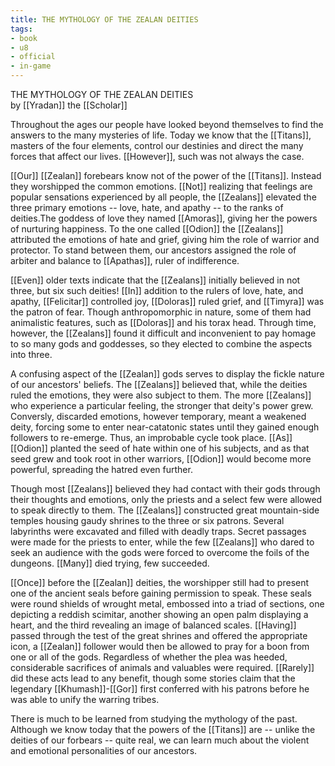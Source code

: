 ```yaml
---
title: THE MYTHOLOGY OF THE ZEALAN DEITIES
tags:
- book
- u8
- official
- in-game
---
```


THE MYTHOLOGY OF THE ZEALAN DEITIES  
by [[Yradan]] the [[Scholar]]  
  
Throughout the ages our people have looked beyond themselves to find the answers to the many mysteries of life. Today we know that the [[Titans]], masters of the four elements, control our destinies and direct the many forces that affect our lives. [[However]], such was not always the case.  
  
[[Our]] [[Zealan]] forebears know not of the power of the [[Titans]]. Instead they worshipped the common emotions. [[Not]] realizing that feelings are popular sensations experienced by all people, the [[Zealans]] elevated the three primary emotions -- love, hate, and apathy -- to the ranks of deities.The goddess of love they named [[Amoras]], giving her the powers of nurturing happiness. To the one called [[Odion]] the [[Zealans]] attributed the emotions of hate and grief, giving him the role of warrior and protector. To stand between them, our ancestors assigned the role of arbiter and balance to [[Apathas]], ruler of indifference.  
  
[[Even]] older texts indicate that the [[Zealans]] initially believed in not three, but six such deities! [[In]] addition to the rulers of love, hate, and apathy, [[Felicitar]] controlled joy, [[Doloras]] ruled grief, and [[Timyra]] was the patron of fear. Though anthropomorphic in nature, some of them had animalistic features, such as [[Doloras]] and his torax head. Through time, however, the [[Zealans]] found it difficult and inconvenient to pay homage to so many gods and goddesses, so they elected to combine the aspects into three.  
  
A confusing aspect of the [[Zealan]] gods serves to display the fickle nature of our ancestors' beliefs. The [[Zealans]] believed that, while the deities ruled the emotions, they were also subject to them. The more [[Zealans]] who experience a particular feeling, the stronger that deity's power grew. Conversly, discarded emotions, however temporary, meant a weakened deity, forcing some to enter near-catatonic states until they gained enough followers to re-emerge. Thus, an improbable cycle took place. [[As]] [[Odion]] planted the seed of hate within one of his subjects, and as that seed grew and took root in other warriors, [[Odion]] would become more powerful, spreading the hatred even further.  
  
Though most [[Zealans]] believed they had contact with their gods through their thoughts and emotions, only the priests and a select few were allowed to speak directly to them. The [[Zealans]] constructed great mountain-side temples housing gaudy shrines to the three or six patrons. Several labyrinths were excavated and filled with deadly traps. Secret passages were made for the priests to enter, while the few [[Zealans]] who dared to seek an audience with the gods were forced to overcome the foils of the dungeons. [[Many]] died trying, few succeeded.  
  
[[Once]] before the [[Zealan]] deities, the worshipper still had to present one of the ancient seals before gaining permission to speak. These seals were round shields of wrought metal, embossed into a triad of sections, one depicting a reddish scimitar, another showing an open palm displaying a heart, and the third revealing an image of balanced scales. [[Having]] passed through the test of the great shrines and offered the appropriate icon, a [[Zealan]] follower would then be allowed to pray for a boon from one or all of the gods. Regardless of whether the plea was heeded, considerable sacrifices of animals and valuables were required. [[Rarely]] did these acts lead to any benefit, though some stories claim that the legendary [[Khumash]]-[[Gor]] first conferred with his patrons before he was able to unify the warring tribes.  
  
There is much to be learned from studying the mythology of the past. Although we know today that the powers of the [[Titans]] are -- unlike the deities of our forbears -- quite real, we can learn much about the violent and emotional personalities of our ancestors.
